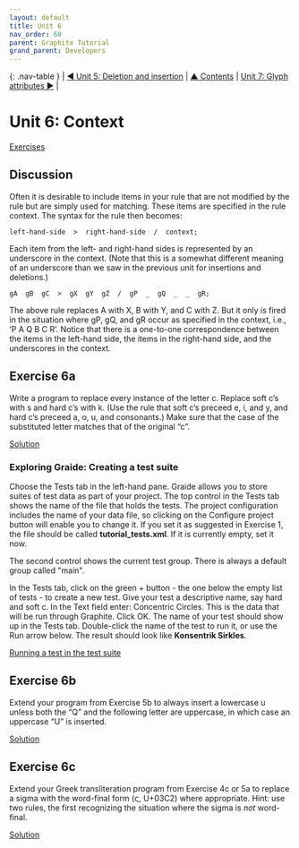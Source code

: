 ```yaml
---
layout: default
title: Unit 6
nav_order: 60
parent: Graphite Tutorial
grand_parent: Developers
---
```


{: .nav-table }
| [&#x25C0; Unit 5: Deletion and insertion](graide_tutorial5) | [&#x25B2; Contents](../graide_tutorial#contents) | [Unit 7: Glyph attributes &#x25B6;](graide_tutorial7) |

# Unit 6: Context

[Exercises](graide_tutorial6#exercise-6a)

## Discussion

Often it is desirable to include items in your rule that are not modified by the rule but are simply used for matching. These items are specified in the rule context. The syntax for the rule then becomes:

```
left-hand-side  >  right-hand-side  /  context;
```

Each item from the left- and right-hand sides is represented by an underscore in the context. (Note that this is a somewhat different meaning of an underscore than we saw in the previous unit for insertions and deletions.)

```
gA  gB  gC  >  gX  gY  gZ  /  gP  _  gQ  _  _  gR;
```

The above rule replaces A with X, B with Y, and C with Z. But it only is fired in the situation where gP, gQ, and gR occur as specified in the context, i.e., ‘P A Q B C R’. Notice that there is a one-to-one correspondence between the items in the left-hand side, the items in the right-hand side, and the underscores in the context.

## Exercise 6a

Write a program to replace every instance of the letter c. Replace soft c’s with s and hard c’s with k. (Use the rule that soft c’s preceed e, i, and y, and hard c’s preceed a, o, u, and consonants.) Make sure that the case of the substituted letter matches that of the original “c”.

[Solution](graphite_tut_solutions#exercise-6a)

### Exploring Graide: Creating a test suite

Choose the Tests tab in the left-hand pane. Graide allows you to store suites of test data as part of your project. The top control in the Tests tab shows the name of the file that holds the tests. The project configuration includes the name of your data file, so clicking on the Configure project button will enable you to change it. If you set it as suggested in Exercise 1, the file should be called **tutorial_tests.xml**. If it is currently empty, set it now.

The second control shows the current test group. There is always a default group called "main".

In the Tests tab, click on the green + button - the one below the empty list of tests - to create a new test. Give your test a descriptive name, say hard and soft c. In the Text field enter: Concentric Circles. This is the data that will be run through Graphite. Click OK. The name of your test should show up in the Tests tab. Double-click the name of the test to run it, or use the Run arrow below. The result should look like **Konsentrik Sirkles**.

[Running a test in the test suite](../assets/images/graide6_1_runSavedTest.png)

## Exercise 6b

Extend your program from Exercise 5b to always insert a lowercase u unless both the “Q” and the following letter are uppercase, in which case an uppercase “U” is inserted.

[Solution](graphite_tut_solutions#exercise-6b)

## Exercise 6c

Extend your Greek transliteration program from Exercise 4c or 5a to replace a sigma with the word-final form (&#x03C2;, U+03C2) where appropriate. Hint: use two rules, the first recognizing the situation where the sigma is _not_ word-final.

[Solution](graphite_tut_solutions#exercise-6c)

